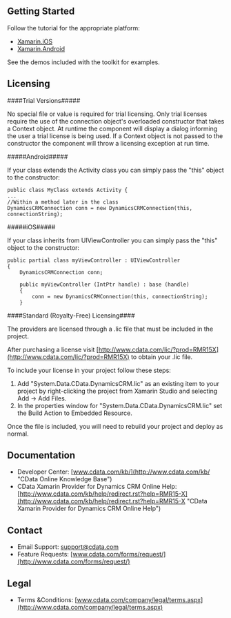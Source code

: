 ## Getting Started ##

Follow the tutorial for the appropriate platform:

* [Xamarin.iOS](http://www.cdata.com/kb/articles/xamarin.rst#ios "Xamarin.iOS")
* [Xamarin.Android](http://www.cdata.com/kb/articles/xamarin.rst#android "Xamarin.Android")

See the demos included with the toolkit for examples. 

## Licensing ##

####Trial Versions#####

No special file or value is required for trial licensing. Only trial licenses require the use of the connection object's overloaded constructor that takes a Context object. At runtime the component will display a dialog informing the user a trial license is being used. If a Context object is not passed to the constructor the component will throw a licensing exception at run time.

#####Android#####

If your class extends the Activity class you can simply pass the "this" object to the constructor:

    public class MyClass extends Activity {
    ...
    //Within a method later in the class
    DynamicsCRMConnection conn = new DynamicsCRMConnection(this, connectionString);
    

#####iOS#####

If your class inherits from UIViewController you can simply pass the "this" object to the constructor:

    public partial class myViewController : UIViewController
    {
        DynamicsCRMConnection conn;

        public myViewController (IntPtr handle) : base (handle)
        {
            conn = new DynamicsCRMConnection(this, connectionString);
        }

####Standard (Royalty-Free) Licensing####

The providers are licensed through a .lic file that must be included in the project.

After purchasing a license visit [http://www.cdata.com/lic/?prod=RMR15X](http://www.cdata.com/lic/?prod=RMR15X) to obtain your .lic file.

To include your license in your project follow these steps:

1. Add "System.Data.CData.DynamicsCRM.lic" as an existing item to your project by right-clicking the project from Xamarin Studio and selecting Add -> Add Files.
2. In the properties window for "System.Data.CData.DynamicsCRM.lic" set the Build Action to Embedded Resource.

Once the file is included, you will need to rebuild your project and deploy as normal. 

## Documentation ##

* Developer Center: [www.cdata.com/kb/](http://www.cdata.com/kb/ "CData Online Knowledge Base")
* CData Xamarin Provider for Dynamics CRM Online Help: [http://www.cdata.com/kb/help/redirect.rst?help=RMR15-X](http://www.cdata.com/kb/help/redirect.rst?help=RMR15-X "CData Xamarin Provider for Dynamics CRM Online Help")

## Contact ##

* Email Support: [support@cdata.com](http://www.cdata.com/support/submit.aspx)
* Feature Requests: [www.cdata.com/forms/request/](http://www.cdata.com/forms/request/)

## Legal ##

* Terms &Conditions: [www.cdata.com/company/legal/terms.aspx](http://www.cdata.com/company/legal/terms.aspx)